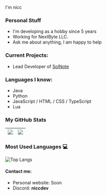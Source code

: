 I'm nicc

### Personal Stuff
- I'm developing as a hobby since 5 years
- Working for NextByte LLC.
- Ask me about anything, I am happy to help

### Current Projects:
- Lead Developer of [SolNote](https://solnote.trade/)

### Languages I know:
- Java
- Python
- JavaScript / HTML / CSS / TypeScript
- Lua

### My GitHub Stats
|<img src="https://github-readme-stats.vercel.app/api?username=niccdevs&&show_icons=true&count_private=true&include_all_commits=true"/>|<img src="https://github-readme-streak-stats.herokuapp.com/?user=niccdevs"/>|
|---|---|

### Most Used Languages 💻

![Top Langs](https://github-readme-stats.vercel.app/api/top-langs/?username=niccdevs&langs_count=8)

#### Contact me:

- Personal website: Soon
- Discord: **niccdev**
  
